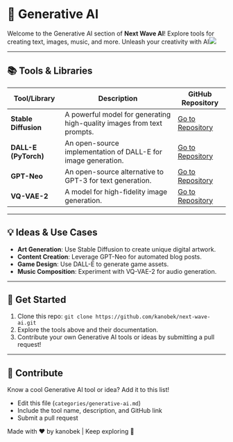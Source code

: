 # 🎨 Generative AI

Welcome to the Generative AI section of **Next Wave AI**! Explore tools for creating text, images, music, and more. Unleash your creativity with AI![](https://generativeai.net)

---

## 📚 Tools & Libraries

| Tool/Library | Description | GitHub Repository |
| --- | --- | --- |
| **Stable Diffusion** | A powerful model for generating high-quality images from text prompts. | [Go to Repository](https://github.com/CompVis/stable-diffusion) |
| **DALL-E (PyTorch)** | An open-source implementation of DALL-E for image generation. | [Go to Repository](https://github.com/lucidrains/DALLE-pytorch) |
| **GPT-Neo** | An open-source alternative to GPT-3 for text generation. | [Go to Repository](https://github.com/EleutherAI/gpt-neo) |
| **VQ-VAE-2** | A model for high-fidelity image generation. | [Go to Repository](https://github.com/rosinality/vq-vae-2-pytorch) |

---

## 💡 Ideas & Use Cases

- **Art Generation**: Use Stable Diffusion to create unique digital artwork.
- **Content Creation**: Leverage GPT-Neo for automated blog posts.
- **Game Design**: Use DALL-E to generate game assets.
- **Music Composition**: Experiment with VQ-VAE-2 for audio generation.

---

## 🚀 Get Started

1. Clone this repo: `git clone https://github.com/kanobek/next-wave-ai.git`
2. Explore the tools above and their documentation.
3. Contribute your own Generative AI tools or ideas by submitting a pull request!

---

## 🤝 Contribute

Know a cool Generative AI tool or idea? Add it to this list!

- Edit this file (`categories/generative-ai.md`)
- Include the tool name, description, and GitHub link
- Submit a pull request

Made with ❤️ by kanobek | Keep exploring 🌊
